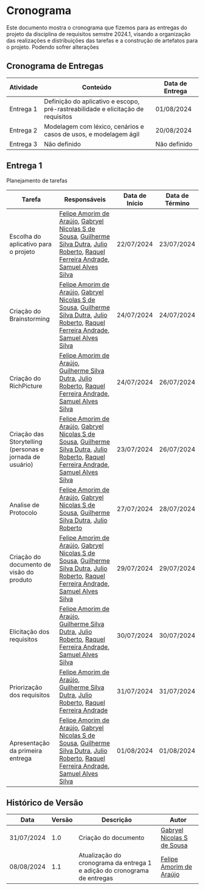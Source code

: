 # Cronograma

Este documento mostra o cronograma que fizemos para as entregas do projeto da disciplina de requisitos semstre 2024.1, visando a organização das realizações e distribuições das tarefas e a construção de artefatos para o projeto. Podendo sofrer alterações

## Cronograma de Entregas

| Atividade | Conteúdo | Data de Entrega |
|-----------|----------|-----------------|
| Entrega 1 | Definição do aplicativo e escopo, pré-rastreabilidade e elicitação de requisitos | 01/08/2024 |
| Entrega 2 | Modelagem com léxico, cenários e casos de usos, e modelagem ágil | 20/08/2024 |
| Entrega 3 | Não definido | Não definido |

## Entrega 1
Planejamento de tarefas

| Tarefa | Responsáveis | Data de Início | Data de Término |
|--------|-------------|---------------|----------------|
|Escolha do aplicativo para o projeto|[Felipe Amorim de Araújo](https://github.com/lipeaaraujo), [Gabryel Nicolas S de Sousa](https://github.com/gabryelns), [Guilherme Silva Dutra](https://github.com/GuiDutra21), [Julio Roberto](https://github.com/JulioR2022), [Raquel Ferreira Andrade](https://github.com/raquel-andrade), [Samuel Alves Silva](https://github.com/samuelalvess)|22/07/2024|23/07/2024|
|Criação do Brainstorming|[Felipe Amorim de Araújo](https://github.com/lipeaaraujo), [Gabryel Nicolas S de Sousa](https://github.com/gabryelns), [Guilherme Silva Dutra](https://github.com/GuiDutra21), [Julio Roberto](https://github.com/JulioR2022), [Raquel Ferreira Andrade](https://github.com/raquel-andrade), [Samuel Alves Silva](https://github.com/samuelalvess)|24/07/2024|24/07/2024|
|Criação do RichPicture|[Felipe Amorim de Araújo](https://github.com/lipeaaraujo), [Guilherme Silva Dutra](https://github.com/GuiDutra21), [Julio Roberto](https://github.com/JulioR2022), [Raquel Ferreira Andrade](https://github.com/raquel-andrade), [Samuel Alves Silva](https://github.com/samuelalvess)|24/07/2024|26/07/2024|
|Criação das Storytelling (personas e jornada de usuário)|[Felipe Amorim de Araújo](https://github.com/lipeaaraujo), [Gabryel Nicolas S de Sousa](https://github.com/gabryelns), [Guilherme Silva Dutra](https://github.com/GuiDutra21), [Julio Roberto](https://github.com/JulioR2022), [Raquel Ferreira Andrade](https://github.com/raquel-andrade), [Samuel Alves Silva](https://github.com/samuelalvess)|23/07/2024|26/07/2024|
|Analise de Protocolo|[Felipe Amorim de Araújo](https://github.com/lipeaaraujo), [Gabryel Nicolas S de Sousa](https://github.com/gabryelns), [Guilherme Silva Dutra](https://github.com/GuiDutra21), [Julio Roberto](https://github.com/JulioR2022)|27/07/2024|28/07/2024|
|Criação do documento de visão do produto|[Felipe Amorim de Araújo](https://github.com/lipeaaraujo), [Gabryel Nicolas S de Sousa](https://github.com/gabryelns), [Guilherme Silva Dutra](https://github.com/GuiDutra21), [Julio Roberto](https://github.com/JulioR2022), [Raquel Ferreira Andrade](https://github.com/raquel-andrade), [Samuel Alves Silva](https://github.com/samuelalvess)|29/07/2024|29/07/2024|
|Elicitação dos requisitos|[Felipe Amorim de Araújo](https://github.com/lipeaaraujo), [Guilherme Silva Dutra](https://github.com/GuiDutra21), [Julio Roberto](https://github.com/JulioR2022), [Raquel Ferreira Andrade](https://github.com/raquel-andrade), [Samuel Alves Silva](https://github.com/samuelalvess)|30/07/2024|30/07/2024|
|Priorização dos requisitos|[Felipe Amorim de Araújo](https://github.com/lipeaaraujo), [Guilherme Silva Dutra](https://github.com/GuiDutra21), [Julio Roberto](https://github.com/JulioR2022), [Raquel Ferreira Andrade](https://github.com/raquel-andrade)|31/07/2024|31/07/2024|
|Apresentação da primeira entrega|[Felipe Amorim de Araújo](https://github.com/lipeaaraujo), [Gabryel Nicolas S de Sousa](https://github.com/gabryelns), [Guilherme Silva Dutra](https://github.com/GuiDutra21), [Julio Roberto](https://github.com/JulioR2022), [Raquel Ferreira Andrade](https://github.com/raquel-andrade), [Samuel Alves Silva](https://github.com/samuelalvess)|01/08/2024|01/08/2024|

## Histórico de Versão

<center>

| Data | Versão | Descrição | Autor |
| ---- | ------ | --------- | ----- |
| 31/07/2024 | 1.0 | Criação do documento | [Gabryel Nicolas S de Sousa](https://github.com/gabryelns) |
| 08/08/2024 | 1.1 | Atualização do cronograma da entrega 1 e adição do cronograma de entregas | [Felipe Amorim de Araújo](https://github.com/lipeaaraujo) |

</center>
